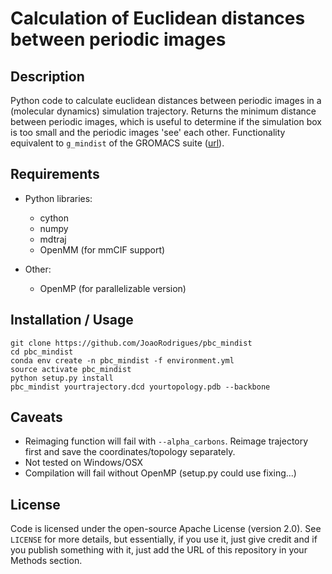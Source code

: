 # Calculation of Euclidean distances between periodic images

## Description
Python code to calculate euclidean distances between periodic images in a (molecular dynamics)
simulation trajectory. Returns the minimum distance between periodic images, which is useful to
determine if the simulation box is too small and the periodic images 'see' each other. Functionality
equivalent to `g_mindist` of the GROMACS suite ([url](http://manual.gromacs.org/documentation/2018/onlinehelp/gmx-mindist.html)).

## Requirements

* Python libraries:
    - cython
    - numpy
    - mdtraj
    - OpenMM (for mmCIF support)

* Other:
    - OpenMP (for parallelizable version)

## Installation / Usage
```
git clone https://github.com/JoaoRodrigues/pbc_mindist
cd pbc_mindist
conda env create -n pbc_mindist -f environment.yml
source activate pbc_mindist
python setup.py install
pbc_mindist yourtrajectory.dcd yourtopology.pdb --backbone
```

## Caveats
- Reimaging function will fail with `--alpha_carbons`. Reimage trajectory first
and save the coordinates/topology separately. 
- Not tested on Windows/OSX
- Compilation will fail without OpenMP (setup.py could use fixing...)

## License
Code is licensed under the open-source Apache License (version 2.0).
See `LICENSE` for more details, but essentially, if you use it, just give
credit and if you publish something with it, just add the URL of this 
repository in your Methods section.
